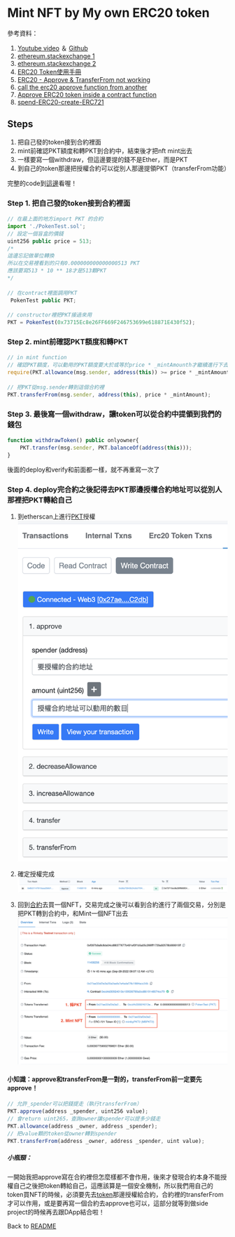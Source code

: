 # Mint NFT by My own ERC20 token 

參考資料：
1. [Youtube video](https://www.youtube.com/watch?v=dbsmJ-fbgxQ) ＆ [Github](https://gist.github.com/shobhitic/9e1e8b9c274088a993c254ef2cfb9cb7)
2. [ethereum.stackexchange 1](https://ethereum.stackexchange.com/questions/120194/erc721-nft-minting-to-accept-custom-erc20-token-as-payment)
3. [ethereum.stackexchange 2](https://ethereum.stackexchange.com/questions/114572/how-to-mint-your-own-erc721-with-your-own-erc20-token)
4. [ERC20 Token使用手冊](https://medium.com/taipei-ethereum-meetup/erc20-token%E4%BD%BF%E7%94%A8%E6%89%8B%E5%86%8A-3d7871c58bea)
5. [ERC20 - Approve & TransferFrom not working](https://ethereum.stackexchange.com/questions/73714/erc20-approve-transferfrom-not-working)
6. [call the erc20 approve function from another](https://forum.openzeppelin.com/t/is-it-possible-to-call-the-erc20-approve-function-from-another-contract/2758)
7. [Approve ERC20 token inside a contract function](https://ethereum.stackexchange.com/questions/112644/approve-erc20-token-inside-a-contract-function)
8. [spend-ERC20-create-ERC721](https://github.com/fulldecent/spend-ERC20-create-ERC721)


## Steps
1. 把自己發的token接到合約裡面
2. mint前確認PKT額度和轉PKT到合約中，結束後才把nft mint出去
3. 一樣要寫一個withdraw，但這邊要提的錢不是Ether，而是PKT
4. 到自己的token那邊把授權合約可以從別人那邊提領PKT（transferFrom功能）

完整的code到[這邊](hardhat/contracts/mintbyPKT.sol)看喔！


### Step 1. 把自己發的token接到合約裡面
```javascript
// 在最上面的地方import PKT 的合約
import './PokenTest.sol';
// 設定一個盲盒的價錢
uint256 public price = 513;
/*
這邊忘記做單位轉換
所以在交易裡看到的只有0.000000000000000513 PKT
應該要寫513 * 10 ** 18才是513顆PKT
*/

// 在contract裡面調用PKT
 PokenTest public PKT;

// constructor裡把PKT接過來用
PKT = PokenTest(0x73715Ec8e26FF669F246753699e618871E430f52);
```

### Step 2. mint前確認PKT額度和轉PKT
```javascript
// in mint function
// 確認PKT額度，可以動用的PKT額度要大於或等於price * _mintAmounth才繼續進行下去
require(PKT.allowance(msg.sender, address(this)) >= price * _mintAmount, "Not enough of PKT");

// 把PKT從msg.sender轉到這個合約裡
PKT.transferFrom(msg.sender, address(this), price * _mintAmount);
```

### Step 3. 最後寫一個withdraw，讓token可以從合約中提領到我們的錢包
```javascript
function withdrawToken() public onlyowner{
    PKT.transfer(msg.sender, PKT.balanceOf(address(this)));
}
```
後面的deploy和verify和前面都一樣，就不再重寫一次了


### Step 4. deploy完合約之後記得去PKT那邊授權合約地址可以從別人那裡把PKT轉給自己
1. 到etherscan上進行[PKT](https://rinkeby.etherscan.io/address/0x73715Ec8e26FF669F246753699e618871E430f52#writeContract)授權
![](images/approve_contract.png)

2. 確定授權完成
![](images/approve_check.png)

3. 回到[合約](https://rinkeby.etherscan.io/address/0xCd4D30924013E109536789a0CD8619148574Cc79#writeContract)去買一個NFT，交易完成之後可以看到合約進行了兩個交易，分別是把PKT轉到合約中，和Mint一個NFT出去
![](images/buyNFTwithPKT.png)


#### 小知識：approve和transferFrom是一對的，transferFrom前一定要先approve！
```javascript
// 允許_spender可以把錢提走（執行transferFrom）
PKT.approve(address _spender, uint256 value);
// 會return uint265，查詢owner讓spender可以提多少錢走
PKT.allowance(address _owner, address _spender);
// 把value顆的token從owner轉到spender
PKT.transferFrom(address _owner, address _spender, uint value);
```

##### 小瓶頸：
一開始我把approve寫在合約裡但怎麼樣都不會作用，後來才發現合約本身不能授權自己之後把token轉給自己，這應該算是一個安全機制，所以我們用自己的token買NFT的時候，必須要先去[token](https://rinkeby.etherscan.io/address/0x73715Ec8e26FF669F246753699e618871E430f52#code)那邊授權給合約，合約裡的transferFrom才可以作用，或是要再寫一個合約去approve也可以，這部分就等到做side project的時候再去跟DApp結合啦！


Back to [README](README.md)
